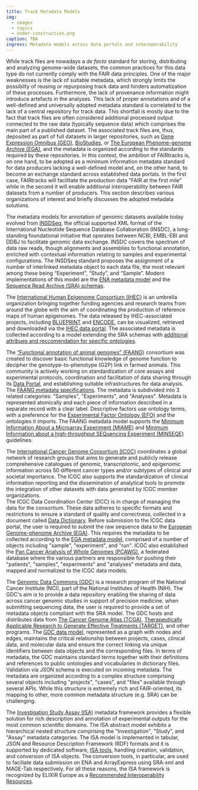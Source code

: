 ```yaml
---
title: Track Metadata Models
img:
  - images
  - topics
  - under-construction.png
caption: TBA
ingress: Metadata models across data portals and interoperability
---
```


While track files are nowadays a *de facto* standard for storing,
distributing and analyzing genome-wide datasets,
the common practices for this data type do not currently comply with the FAIR data principles.
One of the major weaknesses is the lack of suitable metadata,
which strongly limits the possibilty of reusing or repurposing track data and hinders automatization of these processes. 
Furthermore, the lack of provenance information might introduce artefacts in the analyses. 
This lack of proper annotations and of a well-defined and universally adopted metadata standard is
correlated to the lack of a central repository for track data.
This shortfall is mostly due to the fact that track files are often considered additional processed output
connected to the raw data (typically sequence data) which comprises the main part of a published dataset.
The associated track files are, thus, deposited as part of full datasets in larger repositories,
such as [Gene Expression Omnibus (GEO)](https://www.ncbi.nlm.nih.gov/geo/),
[BioStudies](https://www.ebi.ac.uk/biostudies/),
or [The European Phenome-genome Archive (EGA)](https://ega-archive.org/),
and the metadata is organized according to the standards required by these repositories.
In this context, the ambition of FAIRtracks is, on one hand, to be adopted as a minimum information metadata standard
for data producers lacking a well-defined model and, on the other hand, to become an exchange standard across established
data portals. In the first case, FAIRtracks will facilitate the production data "FAIR at the first mile" while in the second
it will enable additional interoperability between FAIR datasets from a number of producers.
This section describes various organizations of interest and briefly discusses the adopted metadata solutions.

The metadata models for annotation of genomic datasets available today evolved
from [INSDSeq](https://www.insdc.org/documents/xml-status),
the official supported XML format of the International Nucleotide Sequence Database Collaboration (INSDC),
a long-standing foundational initiative that operates between NCBI, EMBL-EBI and DDBJ to facilitate genomic data exchange.
INSDC covers the spectrum of data raw reads, though alignments and assemblies to functional annotation, enriched with contextual
information relating to samples and experimental configurations. 
The INSDSeq standard proposes the assignment of a number of interlinked metadata object to each data file,
the most relevant among these being “Experiment”, “Study”, and “Sample”. Modern implementations of this model are the
[ENA metadata model](https://ena-docs.readthedocs.io/en/latest/submit/general-guide/metadata.html) and the
[Sequence Read Archive (SRA) schemas](https://trace.ncbi.nlm.nih.gov/Traces/sra/sra.cgi?view=xml_schemas).

The [International Human Epigenome Consortium (IHEC)](http://ihec-epigenomes.org/) is an umbrella organization bringing together
funding agencies and research teams from around the globe with the aim of coordinating the production of reference maps of human epigenomes.
The data released by IHEC-associated projects, including [BLUEPRINT](http://blueprint-data.bsc.es/) and [ENCODE](https://www.encodeproject.org/),
can be visualized, retrieved and downloaded via the [IHEC data portal](https://epigenomesportal.ca/ihec/index.html). 
The associated metadata is collected according to a model extending the SRA schemas with [additional attribues
and reccomendation for specific ontologies](https://github.com/IHEC/ihec-metadata/blob/master/specs/Ihec_metadata_specification.md).

The [“Functional annotation of animal genomes” (FAANG)](https://www.animalgenome.org/community/FAANG/)
consortium was created to discover basic functional knowledge of genome function to decipher the genotype-to-phenotype (G2P) link in farmed animals.
This community is actively working on standardization of core assays and experimental protocols, coordination and facilitation of data sharing through
its [Data Portal](https://data.faang.org/home), and establishing suitable infrastructures for data analysis. 
The [FAANG metadata specifications](https://github.com/FAANG/dcc-metadata/blob/master/docs/faang_metadata_overview.md).
The metadata is subdivided into 3 related categories: "Samples", "Experiments", and "Analyses".
Metadata is represented atomically and each piece of information described in a separate record with a clear label.
Descriptive factors use ontology terms, with a preference for the [Experimental Factor Ontology (EFO)](https://www.ebi.ac.uk/efo/)
and the ontologies it imports. The FAANG metadata model supports the
[Minimum Information About a Microarray Experiment (MIAME)](https://www.fged.org/projects/miame/) and
[Minimum Information about a high-throughput SEQuencing Experiment (MINSEQE)](https://www.fged.org/projects/minseqe/) guidelines.

The [International Cancer Genome Consortium (ICGC)](https://icgc.org/) coordinates a global network of research groups
that aims to generate and publicly release comprehensive catalogues of genomic, transcriptomic, and epigenomic information
across 50 different cancer types and/or subtypes of clinical and societal importance.
The ICGC also supports the standardization of clinical information reporting and the dissemination of analytical tools to promote
the integration of other datasets with data generated by ICGC member organizations.  
The ICGC Data Coordination Center (DCC) is in charge of managing the data for the consortium.
These data adheres to specific formats and restrictions to ensure a standard of quality and correctness,
collected in a document called [Data Dictionary](https://docs.icgc.org/dictionary/viewer/).
Before submission to the ICGC data portal, the user is required to submit the raw sequence data to the
[European Genome-phenome Archive (EGA)](https://ega-archive.org/). This requires the metadata to be
collected according to the
[EGA metadata model](https://docs.icgc.org/submission/guide/overview/submitting-raw-data-ega/#fragment-of-the-sample-xml-file),
comprised of a number of objects including "sample", "experiment", and "run".
ICGC also established the [Pan Cancer Analysis of Whole Genomes (PCAWG)](https://dcc.icgc.org/pcawg),
a federated database where the various partners are responsible for pushing their "patients",
"samples", "experiments" and "analyses" metadata and data, mapped and normalized to the ICGC data models.

The [Genomic Data Commons (GDC)](https://gdc.cancer.gov/about-gdc) is a research program of the National Cancer Institute (NCI),
part of the National Institutes of Health (NIH). The GDC's aim is to provide a data repository
enabling the sharing of data across cancer genomic studies in support of precision medicine.
when submitting sequencing data, the user is required to provide a set of metadata objects compliant with the SRA model.
The GDC hosts and distributes data from
[The Cancer Genome Atlas (TCGA)](https://www.cancer.gov/about-nci/organization/ccg/research/structural-genomics/tcga),
[Therapeutically Applicable Research to Generate Effective Treatments (TARGET)](https://ocg.cancer.gov/programs/target),
and other programs.
The [GDC data model](https://gdc.cancer.gov/developers/gdc-data-model), represented as a graph with nodes and edges,
maintains the critical relationship between projects, cases, clinical data, and molecular data
and ensure the correct linking via unique identifiers between data objects and the corresponding files.
In terms of metadata, the GDC maintains standard terms together with  their definitions and references to public ontologies and vocabularies
in dictionary files. Validation via JSON schema is executed on incoming metadata.
The metadata are organized according to a complex structure comprising several objects including "projects", "cases", and "files" available through
several APIs. While this structure is extremely rich and FAIR-oriented, its mapping to other, more common metadata structure (e.g. SRA) can be challenging. 

The [Investigation Study Assay (ISA)](https://isa-specs.readthedocs.io/en/latest/isamodel.html#)
metadata framework provides a flexible solution for rich description and annotation of experimental outputs for the most common scientific domains.
The ISA abstract model exhibits a hierarchical nested structure comprising the "Investigation", "Study", and "Assay" metadata categories.
The ISA model is implemented in tabular, JSON and Resource Description Framework (RDF) formats and it is supported by dedicated software,
[ISA tools](https://isa-tools.org/), handling creation, validation, and conversion of ISA objects.
The conversion tools, in particular, are used to faciliate data submission on ENA and ArrayExpress using SRA-xml and MAGE-Tab respectively. 
For all these reasons, the ISA framework is recognized by ELIXIR Europe as a [Recommended
Interoperability Resources](https://elixir-europe.org/platforms/interoperability/rir-selection#:~:text=An%20ELIXIR%20Recommended%20Interoperability%20Resource,thus%20supporting%20the%20FAIR%20Principles).
